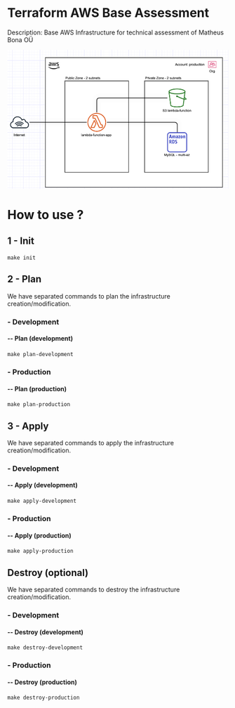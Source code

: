 # Terraform AWS Base Assessment

Description: Base AWS Infrastructure for technical assessment of Matheus Bona OÜ

![alt text](aws.png "AWS Infrastructure proposal")

# How to use ?

## 1 - Init
```
make init
```
## 2 - Plan

We have separated commands to plan the infrastructure creation/modification.

### - Development

#### -- Plan (development)
```
make plan-development
```

### - Production

#### -- Plan (production)
```
make plan-production
```

## 3 - Apply

We have separated commands to apply the infrastructure creation/modification.

### - Development

#### -- Apply (development)
```
make apply-development
```

### - Production

#### -- Apply (production)
```
make apply-production
```
## Destroy (optional)

We have separated commands to destroy the infrastructure creation/modification.

### - Development

#### -- Destroy (development)
```
make destroy-development
```

### - Production

#### -- Destroy (production)
```
make destroy-production
```